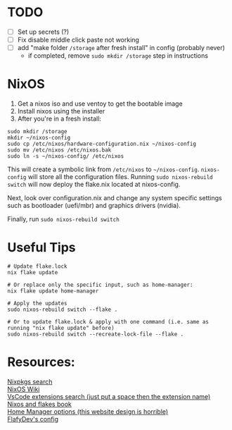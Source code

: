 ﻿# TODO
- [ ] Set up secrets (?)
- [ ] Fix disable middle click paste not working
- [ ] add "make folder `/storage` after fresh install" in config (probably never)
    - if completed, remove `sudo mkdir /storage` step in instructions
# NixOS

1. Get a nixos iso and use ventoy to get the bootable image
2. Install nixos using the installer
3. After you're in a fresh install:

```
sudo mkdir /storage
mkdir ~/nixos-config
sudo cp /etc/nixos/hardware-configuration.nix ~/nixos-config
sudo mv /etc/nixos /etc/nixos.bak
sudo ln -s ~/nixos-config/ /etc/nixos
```

This will create a symbolic link from `/etc/nixos` to `~/nixos-config`.
`nixos-config` will store all the configuration files.
Running `sudo nixos-rebuild switch` will now deploy the flake.nix located at nixos-config.

Next, look over configuration.nix and change any system specific settings such as bootloader (uefi/mbr) and graphics drivers (nvidia).

Finally, run `sudo nixos-rebuild switch`

# Useful Tips
```
# Update flake.lock
nix flake update

# Or replace only the specific input, such as home-manager:
nix flake update home-manager

# Apply the updates
sudo nixos-rebuild switch --flake .

# Or to update flake.lock & apply with one command (i.e. same as running "nix flake update" before)
sudo nixos-rebuild switch --recreate-lock-file --flake .
```

# Resources:
[Nixpkgs search](https://search.nixos.org/packages) \
[NixOS Wiki](https://wiki.nixos.org/wiki/NixOS_Wiki) \
[VsCode extensions search (just put a space then the extension name)](https://search.nixos.org/packages?type=packages&query=vscode-extensions) \
[Nixos and flakes book](https://nixos-and-flakes.thiscute.world/introduction/) \
[Home Manager options (this website design is horrible)](https://nix-community.github.io/home-manager/options.xhtml) \
[FlafyDev's config](https://github.com/FlafyDev/nixos-config)
